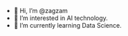 - 👋 Hi, I’m @zagzam
- 👀 I’m interested in AI technology.
- 🌱 I’m currently learning Data Science.

<!---
zagzam/zagzam is a ✨ special ✨ repository because its `README.md` (this file) appears on your GitHub profile.
You can click the Preview link to take a look at your changes.
--->
